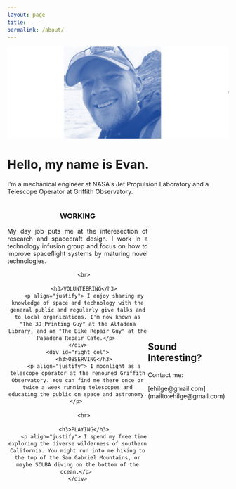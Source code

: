 ```yaml
---
layout: page
title: 
permalink: /about/
---
```


<center>

<img src="images/EvanBlue.jpg">
</center>

# Hello, my name is Evan.
I'm a mechanical engineer at NASA's Jet Propulsion Laboratory and a Telescope Operator at Griffith Observatory.

<center>
<style type="text/css">
#wrap {
   width:740px;
   margin:0 auto;
}
#left_col {
   float:left;
   width:320px;
}
#right_col {
   float:right;
   width:320px;
}
</style>

<div id="wrap">
    <div id="left_col">
        <h3>WORKING</h3>
		<p align="justify"> My day job puts me at the interesection of research and spacecraft design. I work in a technology infusion group and focus on how to improve spaceflight systems by maturing novel technologies.</p> 
		
		<br>
		
		<h3>VOLUNTEERING</h3>
		<p align="justify"> I enjoy sharing my knowledge of space and technology with the general public and regularly give talks and to local organizations. I'm now known as "The 3D Printing Guy" at the Altadena Library, and am "The Bike Repair Guy" at the Pasadena Repair Cafe.</p> 
    </div>
    <div id="right_col">
        <h3>OBSERVING</h3>
		<p align="justify"> I moonlight as a telescope operator at the renouned Griffith Observatory. You can find me there once or twice a week running telescopes and educating the public on space and astronomy.</p> 
		
		<br>
		
		<h3>PLAYING</h3>
		<p align="justify"> I spend my free time exploring the diverse wilderness of southern California. You might run into me hiking to the top of the San Gabriel Mountains, or maybe SCUBA diving on the bottom of the ocean.</p> 
    </div>
</div>

</center>


<br>
<br>
<br>
<br>
<br>
<br>
<br>
<br>
<br>
<br>
<br>
<br>
<br>
<br>
<br>
<br>
<br>



<h2 align="left"> Sound Interesting? </h2>
<p align="left">Contact me:</p>
[ehilge@gmail.com](mailto:ehilge@gmail.com)

